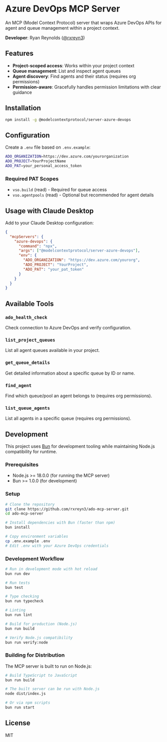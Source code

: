 # Azure DevOps MCP Server

An MCP (Model Context Protocol) server that wraps Azure DevOps APIs for agent and queue management within a project context.

**Developer**: Ryan Reynolds ([@rxreyn3](https://github.com/rxreyn3))

## Features

- **Project-scoped access**: Works within your project context
- **Queue management**: List and inspect agent queues
- **Agent discovery**: Find agents and their status (requires org permissions)
- **Permission-aware**: Gracefully handles permission limitations with clear guidance

## Installation

```bash
npm install -g @modelcontextprotocol/server-azure-devops
```

## Configuration

Create a `.env` file based on `.env.example`:

```bash
ADO_ORGANIZATION=https://dev.azure.com/yourorganization
ADO_PROJECT=YourProjectName
ADO_PAT=your_personal_access_token
```

### Required PAT Scopes

- `vso.build` (read) - Required for queue access
- `vso.agentpools` (read) - Optional but recommended for agent details

## Usage with Claude Desktop

Add to your Claude Desktop configuration:

```json
{
  "mcpServers": {
    "azure-devops": {
      "command": "npx",
      "args": ["@modelcontextprotocol/server-azure-devops"],
      "env": {
        "ADO_ORGANIZATION": "https://dev.azure.com/yourorg",
        "ADO_PROJECT": "YourProject",
        "ADO_PAT": "your_pat_token"
      }
    }
  }
}
```

## Available Tools

### `ado_health_check`
Check connection to Azure DevOps and verify configuration.

### `list_project_queues`
List all agent queues available in your project.

### `get_queue_details`
Get detailed information about a specific queue by ID or name.

### `find_agent`
Find which queue/pool an agent belongs to (requires org permissions).

### `list_queue_agents`
List all agents in a specific queue (requires org permissions).

## Development

This project uses [Bun](https://bun.sh) for development tooling while maintaining Node.js compatibility for runtime.

### Prerequisites

- Node.js >= 18.0.0 (for running the MCP server)
- Bun >= 1.0.0 (for development)

### Setup

```bash
# Clone the repository
git clone https://github.com/rxreyn3/ado-mcp-server.git
cd ado-mcp-server

# Install dependencies with Bun (faster than npm)
bun install

# Copy environment variables
cp .env.example .env
# Edit .env with your Azure DevOps credentials
```

### Development Workflow

```bash
# Run in development mode with hot reload
bun run dev

# Run tests
bun test

# Type checking
bun run typecheck

# Linting
bun run lint

# Build for production (Node.js)
bun run build

# Verify Node.js compatibility
bun run verify:node
```

### Building for Distribution

The MCP server is built to run on Node.js:

```bash
# Build TypeScript to JavaScript
bun run build

# The built server can be run with Node.js
node dist/index.js

# Or via npm scripts
bun run start
```

## License

MIT